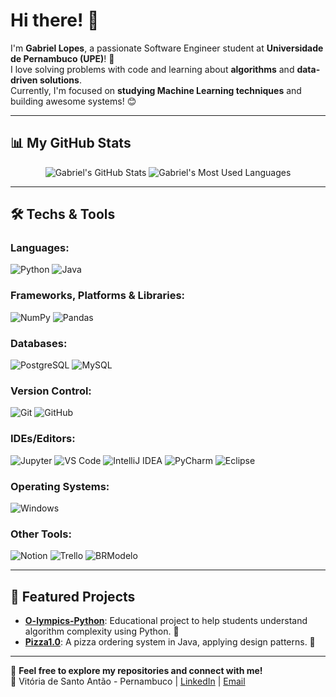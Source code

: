 # Hi there! 👋 

I'm **Gabriel Lopes**, a passionate Software Engineer student at **Universidade de Pernambuco (UPE)**! 🚀  
I love solving problems with code and learning about **algorithms** and **data-driven solutions**.  
Currently, I'm focused on **studying Machine Learning techniques** and building awesome systems! 😊  

---

## 📊 My GitHub Stats

<div align="center">
  <img src="https://github-readme-stats.vercel.app/api?username=Elwardz&show_icons=true&theme=radical" alt="Gabriel's GitHub Stats" />
  <img src="https://github-readme-stats.vercel.app/api/top-langs/?username=Elwardz&layout=compact&theme=radical" alt="Gabriel's Most Used Languages" />
</div>

---

## 🛠️ Techs & Tools

### Languages:
![Python](https://img.shields.io/badge/-Python-05122A?style=flat&logo=python)
![Java](https://img.shields.io/badge/-Java-05122A?style=flat&logo=java)


### Frameworks, Platforms & Libraries:
![NumPy](https://img.shields.io/badge/-NumPy-05122A?style=flat&logo=numpy)
![Pandas](https://img.shields.io/badge/-Pandas-05122A?style=flat&logo=pandas)

### Databases:
![PostgreSQL](https://img.shields.io/badge/-PostgreSQL-05122A?style=flat&logo=postgresql)
![MySQL](https://img.shields.io/badge/-MySQL-05122A?style=flat&logo=mysql)

### Version Control:
![Git](https://img.shields.io/badge/-Git-05122A?style=flat&logo=git)
![GitHub](https://img.shields.io/badge/-GitHub-05122A?style=flat&logo=github)

### IDEs/Editors:
![Jupyter](https://img.shields.io/badge/-Jupyter-05122A?style=flat&logo=jupyter)
![VS Code](https://img.shields.io/badge/-VS%20Code-05122A?style=flat&logo=visual-studio-code)
![IntelliJ IDEA](https://img.shields.io/badge/-IntelliJ%20IDEA-05122A?style=flat&logo=intellij-idea)
![PyCharm](https://img.shields.io/badge/-PyCharm-05122A?style=flat&logo=pycharm)
![Eclipse](https://img.shields.io/badge/-Eclipse-05122A?style=flat&logo=eclipse)

### Operating Systems:
![Windows](https://img.shields.io/badge/-Windows-05122A?style=flat&logo=windows)

### Other Tools:
![Notion](https://img.shields.io/badge/-Notion-05122A?style=flat&logo=notion)
![Trello](https://img.shields.io/badge/-Trello-05122A?style=flat&logo=trello)
![BRModelo](https://img.shields.io/badge/-BRModelo-05122A?style=flat)

---

## 🚀 Featured Projects

- [**O-lympics-Python**](https://github.com/Elwardz/O-lympics-Python): Educational project to help students understand algorithm complexity using Python. 🐍
- [**Pizza1.0**](https://github.com/Elwardz/Pizza1.0): A pizza ordering system in Java, applying design patterns. 🍕

---

🌟 **Feel free to explore my repositories and connect with me!**  
📍 Vitória de Santo Antão - Pernambuco | [LinkedIn](https://www.linkedin.com/in/gabriel-lopes) | [Email](mailto:gabriel.lopes@example.com)




<!--
**Elwardz/Elwardz** is a ✨ _special_ ✨ repository because its `README.md` (this file) appears on your GitHub profile.

Here are some ideas to get you started:

- 🔭 I’m currently working on ...
- 🌱 I’m currently learning ...
- 👯 I’m looking to collaborate on ...
- 🤔 I’m looking for help with ...
- 💬 Ask me about ...
- 📫 How to reach me: ...
- 😄 Pronouns: ...
- ⚡ Fun fact: ...
-->
